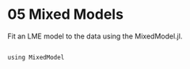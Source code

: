 05 Mixed Models
========================

Fit an LME model to the data using the MixedModel.jl.


<pre><code>
using MixedModel

</code></pre>

